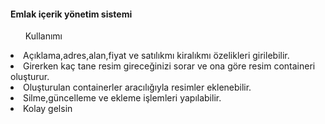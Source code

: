 <h4>Emlak içerik yönetim sistemi</h4>
<ul>Kullanımı</ul>
<li>Açıklama,adres,alan,fiyat ve satılıkmı kiralıkmı özelikleri girilebilir.</li>
<li>Girerken kaç tane resim gireceğinizi sorar ve ona göre resim containeri oluşturur.</li>
<li>Oluşturulan containerler aracılığıyla resimler eklenebilir.</li>
<li>Silme,güncelleme ve ekleme işlemleri yapılabilir.</li>
<li>Kolay gelsin</li>
